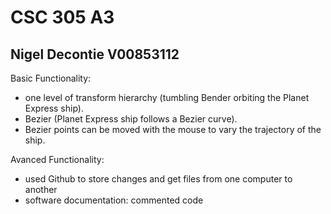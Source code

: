 # CSC 305 A3

## Nigel Decontie V00853112

Basic Functionality:
- one level of transform hierarchy (tumbling Bender orbiting the Planet Express ship).
- Bezier (Planet Express ship follows a Bezier curve).
- Bezier points can be moved with the mouse to vary the trajectory of the ship.

Avanced Functionality:
- used Github to store changes and get files from one computer to another
- software documentation: commented code
